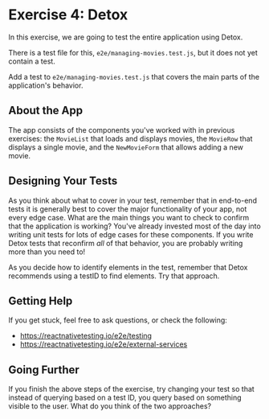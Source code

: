# Exercise 4: Detox

In this exercise, we are going to test the entire application using Detox.

There is a test file for this, `e2e/managing-movies.test.js`, but it does not yet contain a test.

Add a test to `e2e/managing-movies.test.js` that covers the main parts of the application's behavior.

## About the App

The app consists of the components you've worked with in previous exercises: the `MovieList` that loads and displays movies, the `MovieRow` that displays a single movie, and the `NewMovieForm` that allows adding a new movie.

## Designing Your Tests

As you think about what to cover in your test, remember that in end-to-end tests it is generally best to cover the major functionality of your app, not every edge case. What are the main things you want to check to confirm that the application is working? You've already invested most of the day into writing unit tests for lots of edge cases for these components. If you write Detox tests that reconfirm *all* of that behavior, you are probably writing more than you need to!

As you decide how to identify elements in the test, remember that Detox recommends using a testID to find elements. Try that approach.

## Getting Help

If you get stuck, feel free to ask questions, or check the following:

- <https://reactnativetesting.io/e2e/testing>
- <https://reactnativetesting.io/e2e/external-services>

## Going Further

If you finish the above steps of the exercise, try changing your test so that instead of querying based on a test ID, you query based on something visible to the user. What do you think of the two approaches?
